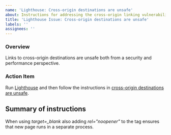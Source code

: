 ```yaml
---
name: 'Lighthouse: Cross-origin destinations are unsafe'
about: Instructions for addressing the cross-origin linking vulnerabilities
title: 'Lighthouse Issue: Cross-origin destinations are unsafe'
labels: ''
assignees: ''
---
```


### Overview

Links to cross-origin destinations are unsafe both from a security and performance perspective.

### Action Item

Run [Lighthouse](https://developers.google.com/web/tools/lighthouse/) and then follow the instructions in [cross-origin destinations are unsafe](https://developers.google.com/web/tools/lighthouse/audits/noopener).

## Summary of instructions

When using *target=\_blank* also adding *rel="noopener"* to the tag ensures that new page runs in a separate process.
